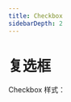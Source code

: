 ```yaml
---
title: Checkbox
sidebarDepth: 2
---
```


# 复选框

Checkbox 样式：

<ClientOnly><b-checkbox></b-checkbox></ClientOnly>